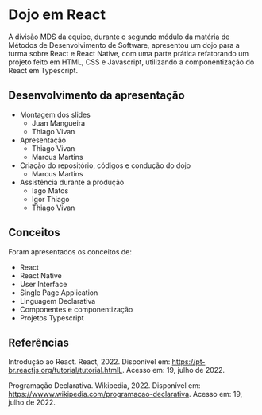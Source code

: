 # Dojo em React

A divisão MDS da equipe, durante o segundo módulo da matéria de Métodos de Desenvolvimento de Software, apresentou um dojo para a turma sobre React e React Native, com uma parte prática refatorando um projeto feito em HTML, CSS e Javascript, utilizando a componentização do React em Typescript.

## Desenvolvimento da apresentação

- Montagem dos slides
    - Juan Mangueira
    - Thiago Vivan
- Apresentação
    - Thiago Vivan
    - Marcus Martins
- Criação do repositório, códigos e condução do dojo
    - Marcus Martins
- Assistência durante a produção
    - Iago Matos
    - Igor Thiago
    - Thiago Vivan

## Conceitos

Foram apresentados os conceitos de:
- React
- React Native
- User Interface
- Single Page Application
- Linguagem Declarativa
- Componentes e componentização
- Projetos Typescript

## Referências

Introdução ao React. React, 2022. Disponível em: <https://pt-br.reactjs.org/tutorial/tutorial.htmlL>. Acesso em: 19, julho de 2022.


Programação Declarativa. Wikipedia, 2022. Disponível em: <https://wwww.wikipedia.com/programacao-declarativa>. Acesso em: 19, julho de 2022.